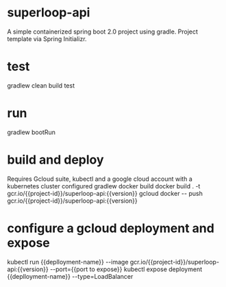 # superloop-api
A simple containerized spring boot 2.0 project using gradle. Project template via Spring Initializr.

# test
gradlew clean build test

# run
gradlew bootRun

# build and deploy
Requires Gcloud suite, kubectl and a google cloud account with a kubernetes cluster configured
gradlew docker build
docker build . -t gcr.io/{{project-id}}/superloop-api:{{version}}
gcloud docker -- push gcr.io/{{project-id}}/superloop-api:{{version}}

# configure a gcloud deployment and expose
kubectl run {{deplloyment-name}} --image gcr.io/{{project-id}}/superloop-api:{{version}} --port={{port to expose}}
kubectl expose deployment {{deplloyment-name}} --type=LoadBalancer
